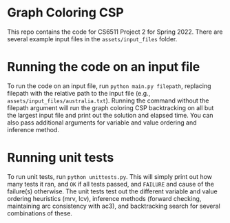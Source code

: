 # Graph Coloring CSP

This repo contains the code for CS6511 Project 2 for Spring 2022. There are several example input files in the `assets/input_files` folder.

# Running the code on an input file

To run the code on an input file, run `python main.py filepath`, replacing filepath with the relative path to the input file (e.g., `assets/input_files/australia.txt`). Running the command without the filepath argument will run the graph coloring CSP backtracking on all but the largest input file and print out the solution and elapsed time. You can also pass additional arguments for variable and value ordering and inference method.

# Running unit tests
To run unit tests, run `python unittests.py`. This will simply print out how many tests it ran, and `OK` if all tests passed, and `FAILURE` and cause of the failure(s) otherwise. The unit tests test out the different variable and value ordering heuristics (mrv, lcv), inference methods (forward checking, maintaining arc consistency with ac3), and backtracking search for several combinations of these.